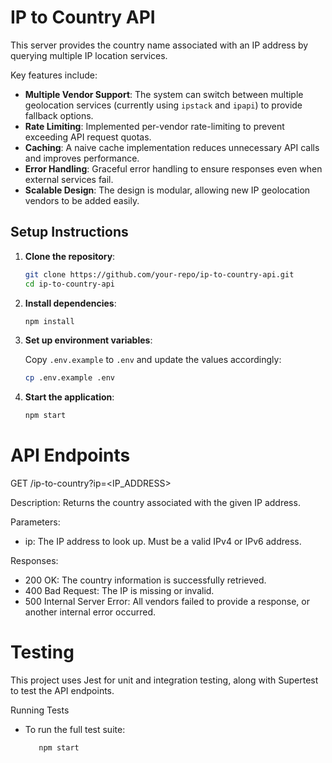 # IP to Country API

This server provides the country name associated with an IP address by querying multiple IP location services.

Key features include:
- **Multiple Vendor Support**: The system can switch between multiple geolocation services (currently using `ipstack` and `ipapi`) to provide fallback options.
- **Rate Limiting**: Implemented per-vendor rate-limiting to prevent exceeding API request quotas.
- **Caching**: A naive cache implementation reduces unnecessary API calls and improves performance.
- **Error Handling**: Graceful error handling to ensure responses even when external services fail.
- **Scalable Design**: The design is modular, allowing new IP geolocation vendors to be added easily.

## Setup Instructions

1. **Clone the repository**:

    ```bash
    git clone https://github.com/your-repo/ip-to-country-api.git
    cd ip-to-country-api
    ```

2. **Install dependencies**:

    ```bash
    npm install
    ```

3. **Set up environment variables**:

   Copy `.env.example` to `.env` and update the values accordingly:

    ```bash
    cp .env.example .env
    ```

4. **Start the application**:

    ```bash
    npm start
    ```

# API Endpoints

GET /ip-to-country?ip=<IP_ADDRESS>

Description: Returns the country associated with the given IP address.

Parameters:
- ip: The IP address to look up. Must be a valid IPv4 or IPv6 address.

Responses:
- 200 OK: The country information is successfully retrieved.
- 400 Bad Request: The IP is missing or invalid.
- 500 Internal Server Error: All vendors failed to provide a response, or another internal error occurred.

# Testing
This project uses Jest for unit and integration testing, along with Supertest to test the API endpoints.

Running Tests
- To run the full test suite:

   ```bash
      npm start
    ```
